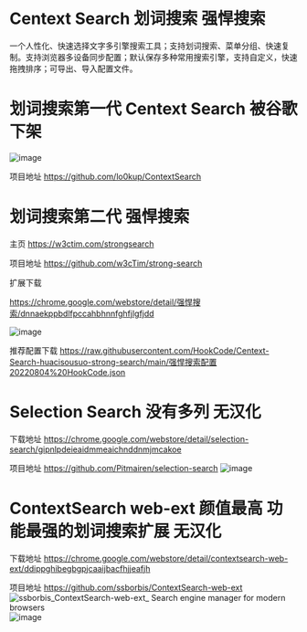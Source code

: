 # Centext Search 划词搜索 强悍搜索
一个人性化、快速选择文字多引擎搜索工具；支持划词搜索、菜单分组、快速复制。支持浏览器多设备同步配置；默认保存多种常用搜索引擎，支持自定义，快速拖拽排序；可导出、导入配置文件。

# 划词搜索第一代 Centext Search 被谷歌下架

![image](https://user-images.githubusercontent.com/90203620/182855790-d1e4f65a-a88e-4204-8dfa-7007f8fb1969.png)

项目地址
https://github.com/lo0kup/ContextSearch


# 划词搜索第二代 强悍搜索 

主页
https://w3ctim.com/strongsearch

项目地址
https://github.com/w3cTim/strong-search

扩展下载

https://chrome.google.com/webstore/detail/强悍搜索/dnnaekppbdlfpccahbhnnfghfjlgfjdd

![image](https://user-images.githubusercontent.com/90203620/182856281-b6096f87-09ea-4095-b34a-aaf496e14546.png)

推荐配置下载
https://raw.githubusercontent.com/HookCode/Centext-Search-huacisousuo-strong-search/main/强悍搜索配置20220804%20HookCode.json

# Selection Search 没有多列 无汉化
下载地址
https://chrome.google.com/webstore/detail/selection-search/gipnlpdeieaidmmeaichnddnmjmcakoe

项目地址
https://github.com/Pitmairen/selection-search
![image](https://user-images.githubusercontent.com/90203620/182857263-3d236b80-2dd6-45d4-bc21-922cba736274.png)

# ContextSearch web-ext 颜值最高 功能最强的划词搜索扩展 无汉化

下载地址
https://chrome.google.com/webstore/detail/contextsearch-web-ext/ddippghibegbgpjcaaijbacfhjjeafjh

项目地址
https://github.com/ssborbis/ContextSearch-web-ext
![ssborbis_ContextSearch-web-ext_ Search engine manager for modern browsers](https://user-images.githubusercontent.com/90203620/182858033-b0cbb3e2-d45a-4a89-a497-e34620c6c8f1.gif)
![image](https://user-images.githubusercontent.com/90203620/182858418-42f939d1-a9b7-4234-8c1b-707cf5239ccf.png)

